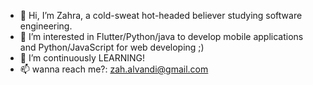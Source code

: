 - 👋 Hi, I’m Zahra, a cold-sweat hot-headed believer studying software engineering.
- 👀 I’m interested in Flutter/Python/java to develop mobile applications and Python/JavaScript for web developing ;)
- 🌱 I’m continuously LEARNING!
- 📫 wanna reach me?: zah.alvandi@gmail.com

